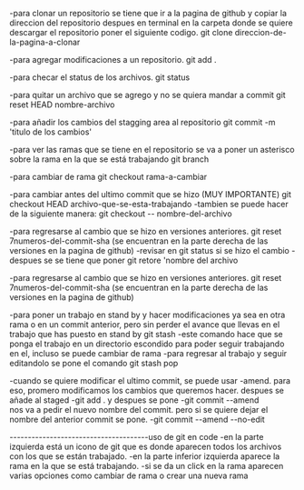 -para clonar un repositorio se tiene que ir a la pagina de github y copiar la direccion del repositorio
despues en terminal en la carpeta donde se quiere descargar el repositorio poner el siguiente codigo. 
git clone direccion-de-la-pagina-a-clonar

-para agregar modificaciones a un repositorio.
git add .

-para checar el status de los archivos. 
git status

-para quitar un archivo que se agrego y no se quiera mandar a commit 
git reset HEAD nombre-archivo   

-para añadir los cambios del stagging area al repositorio 
git commit -m 'titulo de los cambios'

-para ver las ramas que se tiene en el repositorio se va a poner un asterisco sobre la rama en la que se está trabajando 
git branch

-para cambiar de rama
git checkout rama-a-cambiar

-para cambiar antes del ultimo commit que se hizo (MUY IMPORTANTE) 
git checkout HEAD archivo-que-se-esta-trabajando
-tambien se puede hacer de la siguiente manera:
git checkout -- nombre-del-archivo

-para regresarse al cambio que se hizo en versiones anteriores. 
git reset 7numeros-del-commit-sha (se encuentran en la parte derecha de las versiones en la pagina de github)
-revisar en git status si se hizo el cambio
-despues se se tiene que poner
git retore 'nombre del archivo

-para regresarse al cambio que se hizo en versiones anteriores. 
git reset 7numeros-del-commit-sha (se encuentran en la parte derecha de las versiones en la pagina de github)

-para poner un trabajo en stand by y hacer modificaciones ya sea en otra rama o en un commit anterior, pero sin perder el avance que llevas en el trabajo que has puesto en stand by
git stash
-este comando hace que se ponga el trabajo en un directorio escondido para poder seguir trabajando en el, incluso se puede cambiar de rama 
-para regresar al trabajo y seguir editandolo se pone el comando 
git stash pop

-cuando se quiere modificar el ultimo commit, se puede usar -amend. para eso, promero modificamos los cambios que queremos hacer. 
despues se añade al staged 
-git add .
y despues se pone 
-git commit --amend  
nos va a pedir el nuevo nombre del commit. pero si se quiere dejar el nombre del anterior commit se pone. 
-git commit --amend  --no-edit

--------------------------------------uso de git en code
-en la parte izquierda está un icono de git que es donde aparecen todos los archivos con los que se están trabajado. 
-en la parte inferior izquierda aparece la rama en la que se está trabajando. 
-si se da un click en la rama aparecen varias opciones como cambiar de rama o crear una nueva rama
